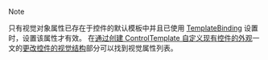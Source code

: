 > [!NOTE]
>  只有视觉对象属性已存在于控件的默认模板中并且已使用 [TemplateBinding](~/docs/framework/wpf/advanced/templatebinding-markup-extension.md) 设置时，设置该属性才有效。 在[通过创建 ControlTemplate 自定义现有控件的外观](~/docs/framework/wpf/controls/customizing-the-appearance-of-an-existing-control.md)一文的[更改控件的视觉结构](~/docs/framework/wpf/controls/customizing-the-appearance-of-an-existing-control.md#changing-the-visual-structure-of-a-control)部分可以找到视觉属性列表。
  
